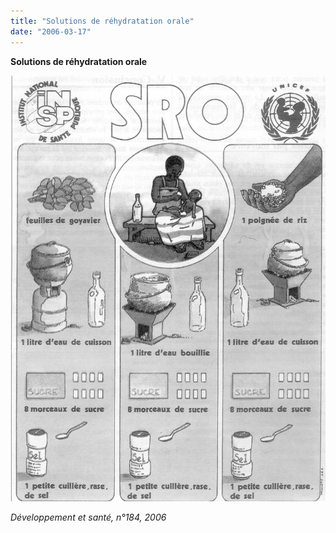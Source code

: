 ```yaml
---
title: "Solutions de réhydratation orale"
date: "2006-03-17"
---
```


**Solutions de réhydratation orale**

**![](12025.jpg)**

*Développement et santé, n°184, 2006*
